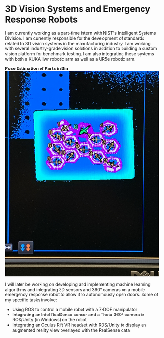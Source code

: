 # 3D Vision Systems and Emergency Response Robots

I am currently working as a part-time intern with NIST's Intelligent Systems Division. I am currently responsible for the development of standards related to 3D vision systems in the manufacturing industry. I am working with several industry-grade vision solutions in addition to building a custom vision platform for benchmark testing. I am also integrating these systems with both a KUKA iiwr robotic arm as well as a UR5e robotic arm.

**Pose Estimation of Parts in Bin**
<img src="../images/pose_estimation.JPG?raw=true"/>

I will later be working on developing and implementing machine learning algorithms and integrating 3D sensors and 360° cameras on a mobile emergency response robot to allow it to autonomously open doors. Some of my specific tasks involve:
- Using ROS to control a mobile robot with a 7-DOF manipulator
- Integrating an Intel RealSense sensor and a Theta 360° camera in ROS/Unity (in Windows) on the robot
- Integrating an Oculus Rift VR headset with ROS/Unity to display an augmented reality view overlayed with the RealSense data
